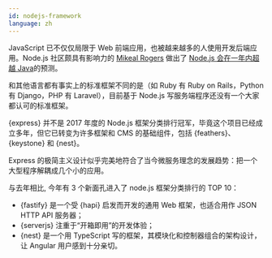 ```yaml
---
id: nodejs-framework  
language: zh
---
```



JavaScript 已不仅仅局限于 Web 前端应用，也被越来越多的人使用开发后端应用。Node.js 社区颇具有影响力的 [Mikeal Rogers](https://github.com/mikeal) 做出了 [Node.js 会在一年内超越 Java](https://thenewstack.io/open-source-profile-mikeal-rogers-node-js/)的预测。

和其他语言都有事实上的标准框架不同的是（如 Ruby 有 Ruby on Rails，Python 有 Django，PHP 有 Laravel），目前基于 Node.js 写服务端程序还没有一个大家都认可的标准框架。

{express} 并不是 2017 年度的 Node.js 框架分类排行冠军，毕竟这个项目已经成立多年，但它已转变为许多框架和 CMS 的基础组件，包括 {feathers}、{keystone} 和 {nest}。

Express 的极简主义设计似乎完美地符合了当今微服务理念的发展趋势：把一个大型程序解耦成几个小的应用。

与去年相比, 今年有 3 个新面孔进入了 node.js 框架分类排行的 TOP 10：

* {fastify} 是一个受 {hapi} 启发而开发的通用 Web 框架，也适合用作 JSON HTTP API 服务器；
* {serverjs} 注重于“开箱即用”的开发体验；
* {nest} 是一个用 TypeScript 写的框架，其模块化和控制器组合的架构设计，让 Angular 用户感到十分亲切。


